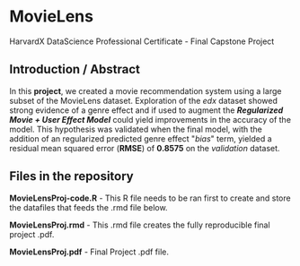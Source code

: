 # MovieLens
HarvardX DataScience Professional Certificate - Final Capstone Project

## Introduction / Abstract
In this **project**, we created a movie recommendation system using a large subset of the MovieLens dataset. Exploration of the _edx_ dataset showed strong evidence of a genre effect and if used to augment the **_Regularized Movie + User Effect Model_** could yield improvements in the accuracy of the model. This hypothesis was validated when the final model, with the addition of an regularized predicted genre effect \"*bias*\" term, yielded a residual mean squared error (**RMSE**) of **0.8575** on the _validation_ dataset.

## Files in the repository
**MovieLensProj-code.R** - This R file needs to be ran first to create and store the datafiles that feeds the .rmd file below.

**MovieLensProj.rmd** - This .rmd file creates the fully reproducible final project .pdf.

**MovieLensProj.pdf** - Final Project .pdf file.

